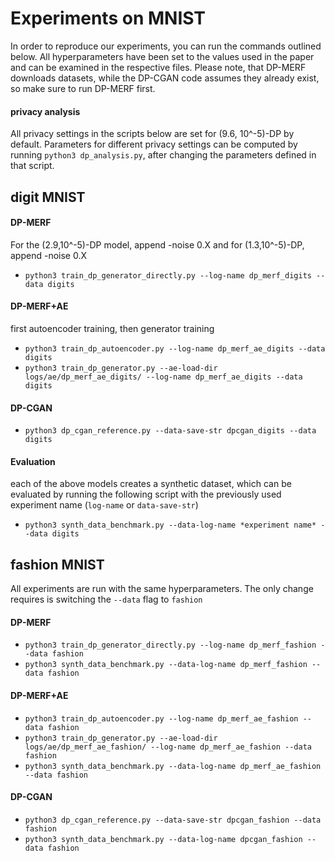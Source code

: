 # Experiments on MNIST

In order to reproduce our experiments, you can run the commands outlined below.
All hyperparameters have been set to the values used in the paper and can be examined in the respective files.
Please note, that DP-MERF downloads datasets, while the DP-CGAN code assumes they already exist, so make sure to run DP-MERF first.

#### privacy analysis

All privacy settings in the scripts below are set for (9.6, 10^-5)-DP by default. Parameters for different privacy settings can be computed by running 
`python3 dp_analysis.py`, after changing the parameters defined in that script.

## digit MNIST

#### DP-MERF
For the (2.9,10^-5)-DP model, append -noise 0.X and for (1.3,10^-5)-DP, append -noise 0.X  
- `python3 train_dp_generator_directly.py --log-name dp_merf_digits --data digits`

#### DP-MERF+AE
first autoencoder training, then generator training
- `python3 train_dp_autoencoder.py --log-name dp_merf_ae_digits --data digits`
- `python3 train_dp_generator.py --ae-load-dir logs/ae/dp_merf_ae_digits/ --log-name dp_merf_ae_digits --data digits`

#### DP-CGAN
- `python3 dp_cgan_reference.py --data-save-str dpcgan_digits --data digits`

#### Evaluation
each of the above models creates a synthetic dataset, which can be evaluated by running the following script with the previously used experiment name (`log-name` or `data-save-str`)
- `python3 synth_data_benchmark.py --data-log-name *experiment name* --data digits`

## fashion MNIST

All experiments are run with the same hyperparameters. The only change requires is switching the `--data` flag to `fashion`

#### DP-MERF
- `python3 train_dp_generator_directly.py --log-name dp_merf_fashion --data fashion`
- `python3 synth_data_benchmark.py --data-log-name dp_merf_fashion --data fashion`

#### DP-MERF+AE
- `python3 train_dp_autoencoder.py --log-name dp_merf_ae_fashion --data fashion`
- `python3 train_dp_generator.py --ae-load-dir logs/ae/dp_merf_ae_fashion/ --log-name dp_merf_ae_fashion --data fashion`
- `python3 synth_data_benchmark.py --data-log-name dp_merf_ae_fashion --data fashion`

#### DP-CGAN
- `python3 dp_cgan_reference.py --data-save-str dpcgan_fashion --data fashion`
- `python3 synth_data_benchmark.py --data-log-name dpcgan_fashion --data fashion`